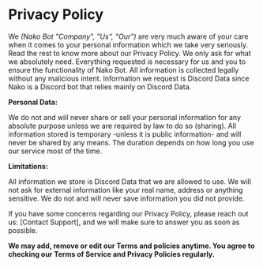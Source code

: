 # Privacy Policy

We *(Nako Bot "Company", "Us", "Our")* are very much aware of your care when it comes to your personal information which we take very seriously. Read the rest to know more about our Privacy Policy. We only ask for what we absolutely need. Everything requested is necessary for us and you to ensure the functionality of Nako Bot. All information is collected legally without any malicious intent. Information we request is Discord Data since Nako is a Discord bot that relies mainly on Discord Data.

**Personal Data:**

We do not and will never share or sell your personal information for any absolute purpose unless we are required by law to do so (sharing). All information stored is temporary -unless it is public information- and will never be shared by any means. The duration depends on how long you use our service most of the time.

**Limitations:**

All information we store is Discord Data that we are allowed to use. We will not ask for external information like your real name, address or anything sensitive. We do not and will never save information you did not provide.

If you have some concerns regarding our Privacy Policy, please reach out us: [Contact Support], and we will make sure to answer you as soon as possible.

**We may add, remove or edit our Terms and policies anytime. You agree to checking our Terms of Service and Privacy Policies regularly.**
